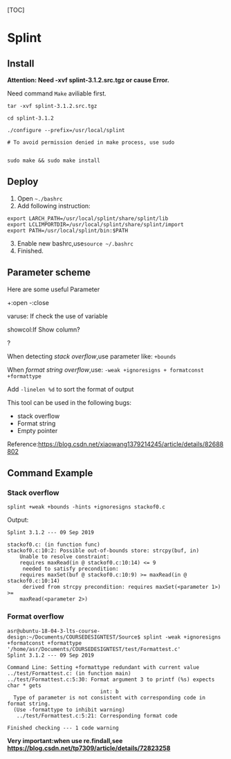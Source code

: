 [TOC]

# Splint
## Install

**Attention: Need  -xvf splint-3.1.2.src.tgz or  cause Error.**

Need command `Make` aviliable first.
```shell
tar -xvf splint-3.1.2.src.tgz

cd splint-3.1.2

./configure --prefix=/usr/local/splint

# To avoid permission denied in make process, use sudo


sudo make && sudo make install 
```

## Deploy

1. Open `~./bashrc`
2. Add following instruction:
```
export LARCH_PATH=/usr/local/splint/share/splint/lib
export LCLIMPORTDIR=/usr/local/splint/share/splint/import
export PATH=/usr/local/splint/bin:$PATH 
```
3. Enable new bashrc,use`source ~/.bashrc`
4.  Finished.

## Parameter scheme
Here are some useful Parameter

+:open
-:close

varuse: If check the use of variable

showcol:If Show column?

?

When detecting *stack overflow*,use parameter like:
`+bounds`

When *format string overflow*,use:
`-weak +ignoresigns + formatconst +formattype`

Add `-linelen %d` to sort the format of output

This tool can be used in the following bugs:
- stack overflow
- Format string
- Empty pointer

Reference:https://blog.csdn.net/xiaowang1379214245/article/details/82688802

## Command Example
### Stack overflow
```
splint +weak +bounds -hints +ignoresigns stackof0.c
```
Output:
```
Splint 3.1.2 --- 09 Sep 2019

stackof0.c: (in function func)
stackof0.c:10:2: Possible out-of-bounds store: strcpy(buf, in)
    Unable to resolve constraint:
    requires maxRead(in @ stackof0.c:10:14) <= 9
     needed to satisfy precondition:
    requires maxSet(buf @ stackof0.c:10:9) >= maxRead(in @ stackof0.c:10:14)
     derived from strcpy precondition: requires maxSet(<parameter 1>) >=
    maxRead(<parameter 2>)
```
### Format overflow
```
asr@ubuntu-18-04-3-lts-course-design:~/Documents/COURSEDESIGNTEST/Source$ splint -weak +ignoresigns +formatconst +formattype '/home/asr/Documents/COURSEDESIGNTEST/test/Formattest.c' 
Splint 3.1.2 --- 09 Sep 2019

Command Line: Setting +formattype redundant with current value
../test/Formattest.c: (in function main)
../test/Formattest.c:5:30: Format argument 3 to printf (%s) expects char * gets
                              int: b
  Type of parameter is not consistent with corresponding code in format string.
  (Use -formattype to inhibit warning)
   ../test/Formattest.c:5:21: Corresponding format code

Finished checking --- 1 code warning
```
**Very important:when use re.findall,see https://blog.csdn.net/tp7309/article/details/72823258**